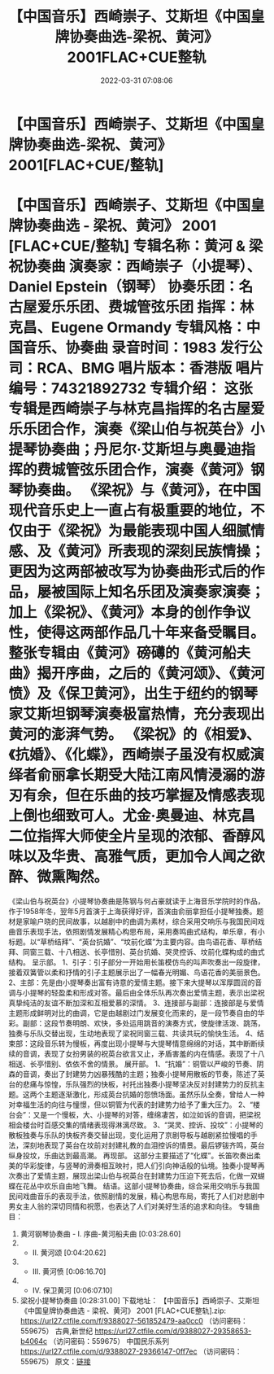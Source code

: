 ﻿---
title: 【中国音乐】西崎崇子、艾斯坦《中国皇牌协奏曲选-梁祝、黄河》2001FLAC+CUE整轨
date: 2022-03-31 07:08:06
categories: 古典音乐、新世纪、纯音雅乐
tags: 纯音雅乐
---
# 【中国音乐】西崎崇子、艾斯坦《中国皇牌协奏曲选-梁祝、黄河》2001[FLAC+CUE/整轨]

【中国音乐】西崎崇子、艾斯坦《中国皇牌协奏曲选 - 梁祝、黄河》 2001 [FLAC+CUE/整轨]
专辑名称：黄河 & 梁祝协奏曲
演奏家：西崎崇子（小提琴）、Daniel Epstein（钢琴）
协奏乐团：名古屋爱乐乐团、费城管弦乐团
指挥：林克昌、Eugene Ormandy
专辑风格：中国音乐、协奏曲
录音时间：1983
发行公司：RCA、BMG
唱片版本：香港版
唱片编号：74321892732
专辑介绍：
这张专辑是西崎崇子与林克昌指挥的名古屋爱乐乐团合作，演奏《梁山伯与祝英台》小提琴协奏曲；丹尼尔·艾斯坦与奥曼迪指挥的费城管弦乐团合作，演奏《黄河》钢琴协奏曲。
《梁祝》与《黄河》，在中国现代音乐史上一直占有极重要的地位，不仅由于《梁祝》为最能表现中国人细腻情感、及《黄河》所表现的深刻民族情操；更因为这两部被改写为协奏曲形式后的作品，屡被国际上知名乐团及演奏家演奏；加上《梁祝》、《黄河》本身的创作争议性，使得这两部作品几十年来备受瞩目。
整张专辑由《黄河》磅礡的《黄河船夫曲》揭开序曲，之后的《黄河颂》、《黄河愤》及《保卫黄河》，出生于纽约的钢琴家艾斯坦钢琴演奏极富热情，充分表现出黄河的澎湃气势。
《梁祝》的《相爱》、《抗婚》、《化蝶》，西崎崇子虽没有权威演绎者俞丽拿长期受大陆江南风情浸溺的游刃有余，但在乐曲的技巧掌握及情感表现上倒也细致可人。尤金·奥曼迪、林克昌二位指挥大师使全片呈现的浓郁、香醇风味以及华贵、高雅气质，更加令人闻之欲醉、微熏陶然。
===========================
《梁山伯与祝英台》小提琴协奏曲是陈钢与何占豪就读于上海音乐学院时的作品，作于1958年冬，翌年5月首演于上海获得好评，首演由俞丽拿担任小提琴独奏。题材是家喻户晓的民间故事，以越剧中的曲调为素材，综合采用交响乐与我国民间戏曲音乐表现手法，依照剧情发展精心构思布局，采用奏鸣曲式结构，单乐章，有小标题。以“草桥结拜”、“英台抗婚”、“坟前化蝶”为主要内容。由鸟语花香、草桥结拜、同窗三载、十八相送、长亭惜别、英台抗婚、哭灵控诉、坟前化蝶构成的曲式结构。
呈示部。
1、引子：引子部分一开始用长笛模仿鸟的叫声吹奏出一段旋律，接着双簧管以柔和抒情的引子主题展示出了一幅春光明媚、鸟语花香的美丽景色。
2、主部：先是由小提琴奏出富有诗意的爱情主题。接下来大提琴以浑厚圆润的音调与小提琴的轻盈柔和形成对答。最后由全体乐队再次奏出爱情主题，表示出梁祝真挚纯洁的友谊不断加深和互相爱慕的深情。
3、连接部与副部：连接部是与爱情主题形成鲜明对比的曲调，它是由越剧过门发展变化而来的，是一段节奏自由的华彩。副部：这段节奏明朗、欢快，多处运用跳音的演奏方式，使旋律活泼、跳荡，独奏与乐队交替出现，生动地表现了梁祝同窗三载、共读共玩的愉快生活。
4、结束部：这段音乐转为慢板，再度出现小提琴与大提琴情意绵绵的对话，其中断断续续的音调，表现了女扮男装的祝英台欲言又止，矛盾害羞的内在情感。表现了十八相送、长亭惜别、依依不舍的情景。
展开部。
1、“抗婚”：铜管以严峻的节奏、阴森的音调，奏出了封建势力凶暴残酷的主题；独奏小提琴用散板的节奏，陈述了英台的悲痛与惊惶，乐队强烈的快板，衬托出独奏小提琴坚决反对封建势力的反抗主题。这两个主题逐渐激化，形成英台抗婚的怨愤场面。虽然乐队全奏，曾给人一种对幸福生活的向往与憧憬，但以铜管为代表的封建势力给予了重大压力。
2、“楼台会”：又是一个慢板，大、小提琴的对答，缠绵凄苦，如泣如诉的音调，把梁祝相会楼台时百感交集的情绪表现得淋漓尽致。
3、“哭灵、控诉、投坟”：小提琴的散板独奏与乐队的快板齐奏交替出现，变化运用了京剧导板与越剧紧拉慢唱的手法，深刻地表现了英台在坟前对封建礼教的血泪控诉的情景。最后锣钹齐鸣，英台纵身投坟，乐曲达到最高潮。
再现部。
这部分主要描述了“化蝶”。长笛吹奏出柔美的华彩旋律，与竖琴的滑奏相互映衬，把人们引向神话般的仙境。独奏小提琴再次奏出了爱情主题，展现出梁山伯与祝英台在封建势力压迫下死去后，化做一双蝴蝶在花丛中欢乐自由地飞舞。
结语。这部小提琴协奏曲，综合采用交响乐与我国民间戏曲音乐的表现手法，依照剧情的发展，精心构思布局，寄托了人们对悲剧中男女主人翁的深切同情和祝愿，也表达了人们对美好生活的追求和向往。
专辑曲目：
01. 黄河钢琴协奏曲 - I. 序曲-黄河船夫曲
[0:03:28.60]
02. - II. 黄河颂
[0:04:20.62]
03. - III. 黄河愤
[0:06:16.70]
04. - IV. 保卫黄河
[0:06:07.10]
05. 梁祝小提琴协奏曲
[0:28:31.00]
下载地址：
【中国音乐】西崎崇子、艾斯坦《中国皇牌协奏曲选 - 梁祝、黄河》 2001 [FLAC+CUE整轨].zip: https://url27.ctfile.com/f/9388027-561852479-aa0cc0
（访问密码：559675）
古典,新世纪
https://url27.ctfile.com/d/9388027-29358653-b4064c
（访问密码：559675）
中国民乐系列
https://url27.ctfile.com/d/9388027-29366147-0ff7ec
（访问密码：559675）
原文：[链接](https://blog.sina.com.cn/s/blog_1647c7e7601030wg3.html)